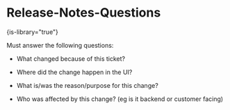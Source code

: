 # Release-Notes-Questions

{is-library="true"}

<snippet id="Release-Notes-Questions_snippet">



Must answer the following questions:

* What changed because of this ticket?

* Where did the change happen in the UI?

* What is/was the reason/purpose for this change?

* Who was affected by this change? (eg is it backend or customer facing)



</snippet>